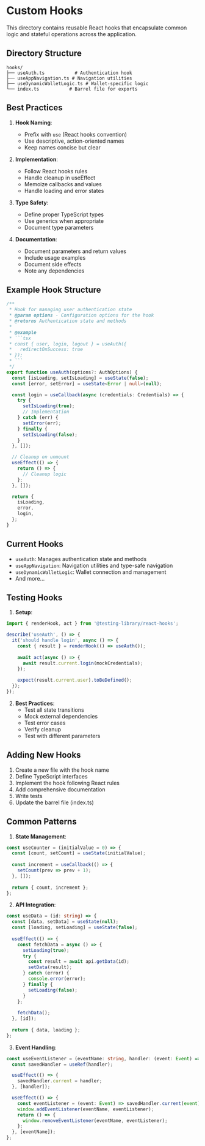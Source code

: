 # Custom Hooks

This directory contains reusable React hooks that encapsulate common logic and stateful operations across the application.

## Directory Structure

```
hooks/
├── useAuth.ts           # Authentication hook
├── useAppNavigation.ts # Navigation utilities
├── useDynamicWalletLogic.ts # Wallet-specific logic
└── index.ts           # Barrel file for exports
```

## Best Practices

1. **Hook Naming**:
   - Prefix with `use` (React hooks convention)
   - Use descriptive, action-oriented names
   - Keep names concise but clear

2. **Implementation**:
   - Follow React hooks rules
   - Handle cleanup in useEffect
   - Memoize callbacks and values
   - Handle loading and error states

3. **Type Safety**:
   - Define proper TypeScript types
   - Use generics when appropriate
   - Document type parameters

4. **Documentation**:
   - Document parameters and return values
   - Include usage examples
   - Document side effects
   - Note any dependencies

## Example Hook Structure

```typescript
/**
 * Hook for managing user authentication state
 * @param options - Configuration options for the hook
 * @returns Authentication state and methods
 * 
 * @example
 * ```tsx
 * const { user, login, logout } = useAuth({
 *   redirectOnSuccess: true
 * });
 * ```
 */
export function useAuth(options?: AuthOptions) {
  const [isLoading, setIsLoading] = useState(false);
  const [error, setError] = useState<Error | null>(null);

  const login = useCallback(async (credentials: Credentials) => {
    try {
      setIsLoading(true);
      // Implementation
    } catch (err) {
      setError(err);
    } finally {
      setIsLoading(false);
    }
  }, []);

  // Cleanup on unmount
  useEffect(() => {
    return () => {
      // Cleanup logic
    };
  }, []);

  return {
    isLoading,
    error,
    login,
  };
}
```

## Current Hooks

- `useAuth`: Manages authentication state and methods
- `useAppNavigation`: Navigation utilities and type-safe navigation
- `useDynamicWalletLogic`: Wallet connection and management
- And more...

## Testing Hooks

1. **Setup**:
```typescript
import { renderHook, act } from '@testing-library/react-hooks';

describe('useAuth', () => {
  it('should handle login', async () => {
    const { result } = renderHook(() => useAuth());
    
    await act(async () => {
      await result.current.login(mockCredentials);
    });
    
    expect(result.current.user).toBeDefined();
  });
});
```

2. **Best Practices**:
   - Test all state transitions
   - Mock external dependencies
   - Test error cases
   - Verify cleanup
   - Test with different parameters

## Adding New Hooks

1. Create a new file with the hook name
2. Define TypeScript interfaces
3. Implement the hook following React rules
4. Add comprehensive documentation
5. Write tests
6. Update the barrel file (index.ts)

## Common Patterns

1. **State Management**:
```typescript
const useCounter = (initialValue = 0) => {
  const [count, setCount] = useState(initialValue);
  
  const increment = useCallback(() => {
    setCount(prev => prev + 1);
  }, []);
  
  return { count, increment };
};
```

2. **API Integration**:
```typescript
const useData = (id: string) => {
  const [data, setData] = useState(null);
  const [loading, setLoading] = useState(false);
  
  useEffect(() => {
    const fetchData = async () => {
      setLoading(true);
      try {
        const result = await api.getData(id);
        setData(result);
      } catch (error) {
        console.error(error);
      } finally {
        setLoading(false);
      }
    };
    
    fetchData();
  }, [id]);
  
  return { data, loading };
};
```

3. **Event Handling**:
```typescript
const useEventListener = (eventName: string, handler: (event: Event) => void) => {
  const savedHandler = useRef(handler);

  useEffect(() => {
    savedHandler.current = handler;
  }, [handler]);

  useEffect(() => {
    const eventListener = (event: Event) => savedHandler.current(event);
    window.addEventListener(eventName, eventListener);
    return () => {
      window.removeEventListener(eventName, eventListener);
    };
  }, [eventName]);
};
``` 